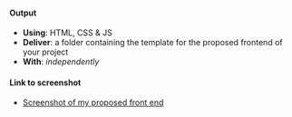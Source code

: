 #### Output
- **Using**: HTML, CSS & JS
- **Deliver**: a folder containing the template for the proposed frontend of your project
- **With**: *independently*

#### Link to screenshot
- [Screenshot of my proposed front end](https://cloud.githubusercontent.com/assets/25608370/23742826/b2d72a3c-04ae-11e7-9ea7-ca3cd5b51ec9.png)
